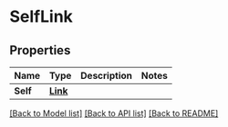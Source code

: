 # SelfLink

## Properties
Name | Type | Description | Notes
------------ | ------------- | ------------- | -------------
**Self** | [**Link**](Link.md) |  | 

[[Back to Model list]](../README.md#documentation-for-models) [[Back to API list]](../README.md#documentation-for-api-endpoints) [[Back to README]](../README.md)


